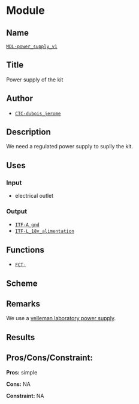 # Module
<!---![](viewme.png)--->

## Name
[`MDL-power_supply_v1`]()

## Title
Power supply of the kit 

## Author
* [`CTC-dubois_jerome`]()

## Description
We need a regulated power supply to suplly the kit.

## Uses
### Input
* electrical outlet

### Output
* [`ITF-A_gnd`]()
* [`ITF-L_18v_alimentation`]()

## Functions
* [`FCT-`]()

## Scheme

## Remarks
We use a [velleman laboratory power supply](./doc/labps3005.pdf).

## Results

## Pros/Cons/Constraint:

**Pros:** simple

**Cons:** NA

**Constraint:** NA

